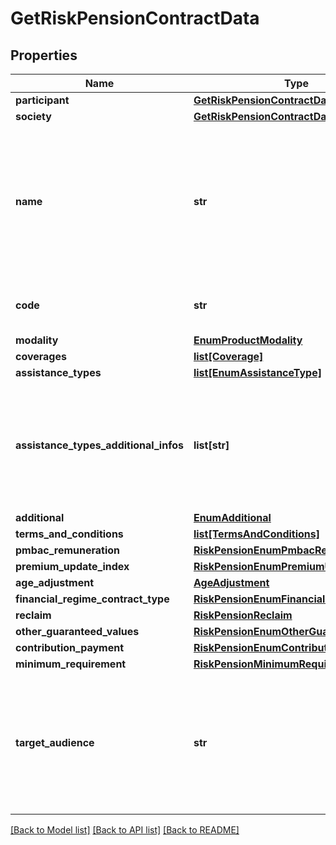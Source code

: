 # GetRiskPensionContractData

## Properties
Name | Type | Description | Notes
------------ | ------------- | ------------- | -------------
**participant** | [**GetRiskPensionContractDataParticipant**](GetRiskPensionContractDataParticipant.md) |  | 
**society** | [**GetRiskPensionContractDataSociety**](GetRiskPensionContractDataSociety.md) |  | 
**name** | **str** | Nome comercial do produto, pelo qual é identificado nos canais de distribuição e atendimento da sociedade. | 
**code** | **str** | Código único a ser definido pela sociedade. | 
**modality** | [**EnumProductModality**](EnumProductModality.md) |  | 
**coverages** | [**list[Coverage]**](Coverage.md) |  | 
**assistance_types** | [**list[EnumAssistanceType]**](EnumAssistanceType.md) |  | [optional] 
**assistance_types_additional_infos** | **list[str]** | Lista a ser preenchida pelas participantes quando houver &#x27;Outros&#x27; no campo &#x27;Tipo de Assistência&#x27;. | [optional] 
**additional** | [**EnumAdditional**](EnumAdditional.md) |  | [optional] 
**terms_and_conditions** | [**list[TermsAndConditions]**](TermsAndConditions.md) |  | 
**pmbac_remuneration** | [**RiskPensionEnumPmbacRemuneration**](RiskPensionEnumPmbacRemuneration.md) |  | [optional] 
**premium_update_index** | [**RiskPensionEnumPremiumUpdateIndex**](RiskPensionEnumPremiumUpdateIndex.md) |  | 
**age_adjustment** | [**AgeAdjustment**](AgeAdjustment.md) |  | [optional] 
**financial_regime_contract_type** | [**RiskPensionEnumFinancialRegime**](RiskPensionEnumFinancialRegime.md) |  | [optional] 
**reclaim** | [**RiskPensionReclaim**](RiskPensionReclaim.md) |  | [optional] 
**other_guaranteed_values** | [**RiskPensionEnumOtherGuaranteedValues**](RiskPensionEnumOtherGuaranteedValues.md) |  | 
**contribution_payment** | [**RiskPensionEnumContributionPayment**](RiskPensionEnumContributionPayment.md) |  | 
**minimum_requirement** | [**RiskPensionMinimumRequirement**](RiskPensionMinimumRequirement.md) |  | 
**target_audience** | **str** | A considerar os domínios abaixo:    1. Pessoa Natural   2. Pessoa Jurídica   3. Ambas (Pessoa Natural e Jurídica)  | 

[[Back to Model list]](../README.md#documentation-for-models) [[Back to API list]](../README.md#documentation-for-api-endpoints) [[Back to README]](../README.md)


